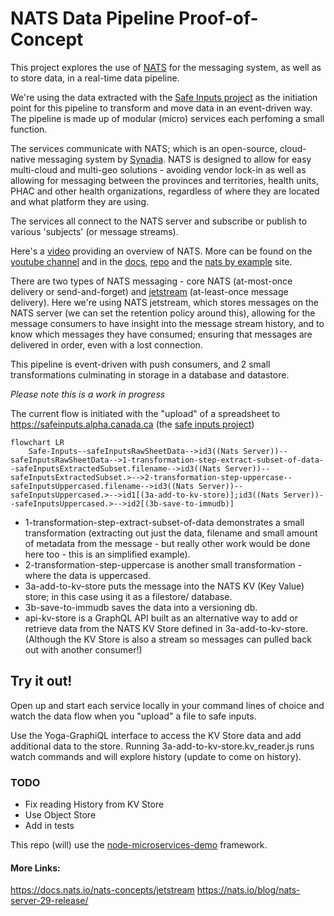 # NATS Data Pipeline Proof-of-Concept

This project explores the use of [NATS](https://nats.io/) for the messaging system, as well as to store data, in a real-time data pipeline.

We're using the data extracted with the [Safe Inputs project](https://github.com/PHACDataHub/safe-inputs/) as the initiation point for this pipeline to transform and move data in an event-driven way. The pipeline is made up of modular (micro) services each perfoming a small function.   

The services communicate with NATS; which is an open-source, cloud-native messaging system by [Synadia](https://synadia.com/). NATS is designed to allow for easy multi-cloud and multi-geo solutions - avoiding vendor lock-in as well as allowing for messaging between the provinces and territories, health units, PHAC and other health organizations, regardless of where they are located and what platform they are using.

The services all connect to the NATS server and subscribe or publish to various 'subjects' (or message streams).  

Here's a [video](https://www.youtube.com/watch?v=hjXIUPZ7ArM&t=1s) providing an overview of NATS. More can be found on the [youtube channel](https://www.youtube.com/@SynadiaCommunications) and in the [docs](https://docs.nats.io/), [repo](https://github.com/nats-io/) and the [nats by example](https://natsbyexample.com/) site.

There are two types of NATS messaging - core NATS (at-most-once delivery or send-and-forget) and [jetstream](https://www.youtube.com/watch?v=EJJ2SG-cKyM) (at-least-once message delivery).  Here we're using NATS jetstream, which stores messages on the NATS server (we can set the retention policy around this), allowing for the message consumers to have insight into the message stream history, and to know which messages they have consumed; ensuring that messages are delivered in order, even with a lost connection.

This pipeline is event-driven with push consumers, and 2 small transformations culminating in storage in a database and datastore. 

*Please note this is a work in progress*

The current flow is initiated with the "upload" of a spreadsheet to https://safeinputs.alpha.canada.ca (the [safe inputs project](https://github.com/PHACDataHub/safe-inputs)) 
```mermaid
flowchart LR
    Safe-Inputs--safeInputsRawSheetData-->id3((Nats Server))--safeInputsRawSheetData-->1-transformation-step-extract-subset-of-data--safeInputsExtractedSubset.filename-->id3((Nats Server))--safeInputsExtractedSubset.>-->2-transformation-step-uppercase--safeInputsUppercased.filename-->id3((Nats Server))--safeInputsUppercased.>-->id1[(3a-add-to-kv-store)];id3((Nats Server))--safeInputsUppercased.>-->id2[(3b-save-to-immudb)]
```

* 1-transformation-step-extract-subset-of-data demonstrates a small transformation (extracting out just the data, filename and small amount of metadata from the message - but really other work would be done here too - this is an simplified example). 
* 2-transformation-step-uppercase is another small transformation - where the data is uppercased.
* 3a-add-to-kv-store puts the message into the NATS KV (Key Value) store; in this case using it as a filestore/ database. 
* 3b-save-to-immudb saves the data into a versioning db.  
* api-kv-store is a GraphQL API built as an alternative way to add or retrieve data from the NATS KV Store defined in 3a-add-to-kv-store. (Although the KV Store is also a stream so messages can pulled back out with another consumer!)

## Try it out!
Open up and start each service locally in your command lines of choice and watch the data flow when you "upload" a file to safe inputs. 

Use the Yoga-GraphiQL interface to access the KV Store data and add additional data to the store. 
Running 3a-add-to-kv-store.kv_reader.js runs watch commands and will explore history (update to come on history).


### TODO
* Fix reading History from KV Store
* Use Object Store 
* Add in tests

This repo (will) use the [node-microservices-demo](https://github.com/PHACDataHub/node-microservices-demo) framework.


#### More Links: 
https://docs.nats.io/nats-concepts/jetstream
https://nats.io/blog/nats-server-29-release/
